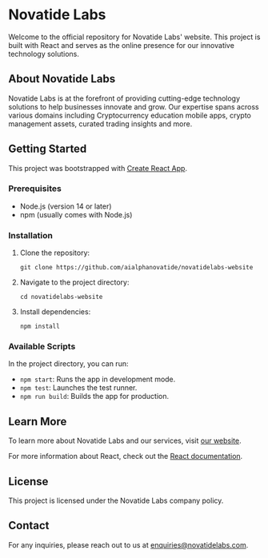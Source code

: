 # Novatide Labs

Welcome to the official repository for Novatide Labs' website. This project is built with React and serves as the online presence for our innovative technology solutions.

## About Novatide Labs

Novatide Labs is at the forefront of providing cutting-edge technology solutions to help businesses innovate and grow. Our expertise spans across various domains including Cryptocurrency education mobile apps, crypto management assets, curated trading insights and more.

## Getting Started

This project was bootstrapped with [Create React App](https://github.com/facebook/create-react-app).

### Prerequisites

- Node.js (version 14 or later)
- npm (usually comes with Node.js)

### Installation

1. Clone the repository:
   ```
   git clone https://github.com/aialphanovatide/novatidelabs-website
   ```
2. Navigate to the project directory:
   ```
   cd novatidelabs-website
   ```
3. Install dependencies:
   ```
   npm install
   ```

### Available Scripts

In the project directory, you can run:

- `npm start`: Runs the app in development mode.
- `npm test`: Launches the test runner.
- `npm run build`: Builds the app for production.

## Learn More

To learn more about Novatide Labs and our services, visit [our website](https://novatidelabs.com).

For more information about React, check out the [React documentation](https://reactjs.org/).

## License

This project is licensed under the Novatide Labs company policy.

## Contact

For any inquiries, please reach out to us at enquiries@novatidelabs.com.
